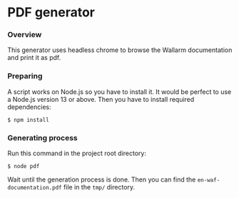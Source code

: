 # PDF generator

### Overview

This generator uses headless chrome to browse the Wallarm documentation and print it as pdf. 

### Preparing

A script works on Node.js so you have to install it. It would be perfect to use a Node.js version 13 or above.
Then you have to install required dependencies:

```shell script
$ npm install
```

### Generating process

Run this command in the project root directory:

```shell script
$ node pdf
```

Wait until the generation process is done. Then you can find the `en-waf-documentation.pdf` file in the `tmp/` directory.
